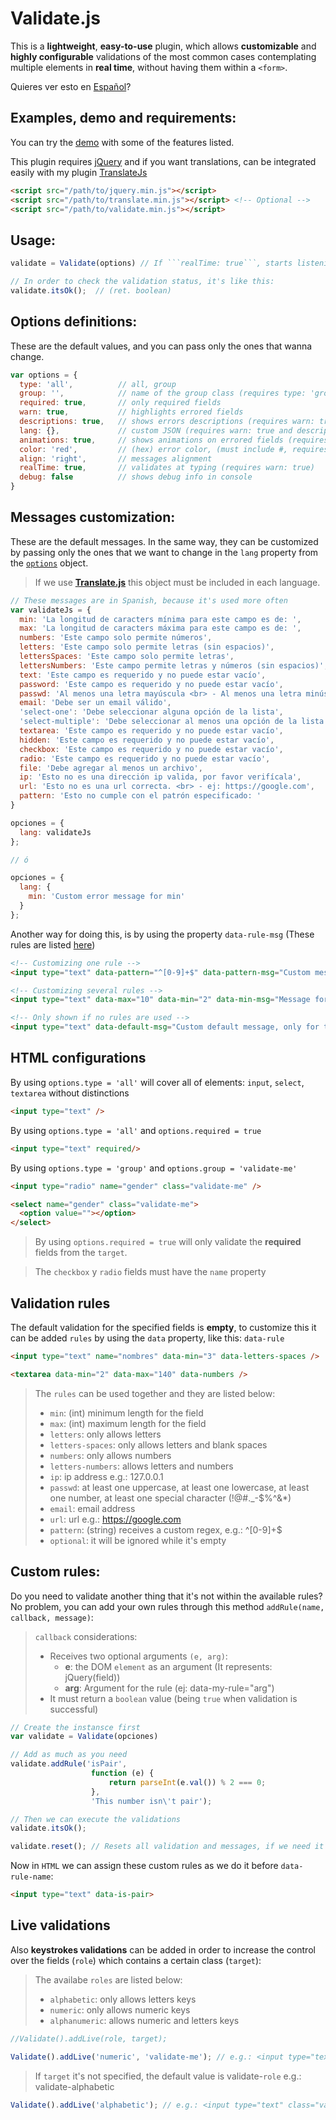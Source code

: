 # Validate.js

This is a **lightweight**, **easy-to-use** plugin, which allows **customizable** and **highly configurable** validations of the most common cases contemplating multiple elements in **real time**, without having them within a ```<form>```.

Quieres ver esto en [Español](https://github.com/myei/validate.js/blob/master/README.md)?

## Examples, demo and requirements:

You can try the [demo](https://myei.github.io/validate.js/) with some of the features listed.

This plugin requires [jQuery](https://jquery.com/download/) and if you want translations, can be integrated easily with my plugin [TranslateJs](https://github.com/myei/translate.js)

```html
<script src="/path/to/jquery.min.js"></script>
<script src="/path/to/translate.min.js"></script> <!-- Optional -->
<script src="/path/to/validate.min.js"></script>
```

## Usage:

```javascript
validate = Validate(options) // If ```realTime: true```, starts listening in every compatible fields now.

// In order to check the validation status, it's like this:
validate.itsOk();  // (ret. boolean)
```

## Options definitions:

These are the default values, and you can pass only the ones that wanna change.

```javascript
var options = {
  type: 'all',          // all, group
  group: '',            // name of the group class (requires type: 'group')
  required: true,       // only required fields
  warn: true,           // highlights errored fields
  descriptions: true,   // shows errors descriptions (requires warn: true)
  lang: {},             // custom JSON (requires warn: true and descriptions: true)
  animations: true,     // shows animations on errored fields (requires warn: true)
  color: 'red',         // (hex) error color, (must include #, requires warn: true)
  align: 'right',       // messages alignment
  realTime: true,       // validates at typing (requires warn: true)
  debug: false          // shows debug info in console
}
```

## Messages customization:

These are the default messages. In the same way, they can be customized by passing only the ones that we want to change in the ```lang``` property from the [```options```](#options-definitions) object.

> If we use **[Translate.js](https://github.com/myei/translate.js)** this object must be included in each language.


```javascript
// These messages are in Spanish, because it's used more often
var validateJs = {
  min: 'La longitud de caracters mínima para este campo es de: ',
  max: 'La longitud de caracters máxima para este campo es de: ',
  numbers: 'Este campo solo permite números',
  letters: 'Este campo solo permite letras (sin espacios)',
  lettersSpaces: 'Este campo solo permite letras',
  lettersNumbers: 'Este campo permite letras y números (sin espacios)',
  text: 'Este campo es requerido y no puede estar vacío',
  password: 'Este campo es requerido y no puede estar vacío',
  passwd: 'Al menos una letra mayúscula <br> - Al menos una letra minúscula <br> - Al menos un carácter numérico <br> - Al menos un carácter especial (!@#._-$%^&*)',
  email: 'Debe ser un email válido',
  'select-one': 'Debe seleccionar alguna opción de la lista',
  'select-multiple': 'Debe seleccionar al menos una opción de la lista',
  textarea: 'Este campo es requerido y no puede estar vacío',
  hidden: 'Este campo es requerido y no puede estar vacío',
  checkbox: 'Este campo es requerido y no puede estar vacío',
  radio: 'Este campo es requerido y no puede estar vacío',
  file: 'Debe agregar al menos un archivo',
  ip: 'Esto no es una dirección ip valida, por favor verifícala',
  url: 'Esto no es una url correcta. <br> - ej: https://google.com',
  pattern: 'Esto no cumple con el patrón especificado: '
}

opciones = {
  lang: validateJs
};

// ó

opciones = {
  lang: {
    min: 'Custom error message for min'
  }
};
```

Another way for doing this, is by using the property ```data-rule-msg``` (These rules are listed [here](#validation-rules))

```html
<!-- Customizing one rule -->
<input type="text" data-pattern="^[0-9]+$" data-pattern-msg="Custom message, only for this field and for the specified rule">

<!-- Customizing several rules -->
<input type="text" data-max="10" data-min="2" data-min-msg="Message for min rule" data-max-msg="Message for max rule" required>

<!-- Only shown if no rules are used -->
<input type="text" data-default-msg="Custom default message, only for this field">
```

## **HTML** configurations

By using ```options.type = 'all'``` will cover all of elements: ```input```, ```select```, ```textarea``` without distinctions

```html
<input type="text" />
```

By using ```options.type = 'all'``` and ```options.required = true```

```html
<input type="text" required/>
```

By using ```options.type = 'group'``` and  ```options.group = 'validate-me'```

```html
<input type="radio" name="gender" class="validate-me" />

<select name="gender" class="validate-me">
  <option value=""></option>
</select>
```

> By using ```options.required = true``` will only validate the **required** fields from the ```target```.


> The ```checkbox``` y ```radio``` fields must have the ```name``` property


## Validation rules

The default validation for the specified fields is **empty**, to customize this it can be added ```rules``` by using the ```data``` property, like this: ```data-rule```

```html
<input type="text" name="nombres" data-min="3" data-letters-spaces />

<textarea data-min="2" data-max="140" data-numbers />
```

> The ```rules``` can be used together and they are listed below:
> - ```min```: (int) minimum length for the field
> - ```max```: (int) maximum length for the field
> - ```letters```: only allows letters
> - ```letters-spaces```: only allows letters and blank spaces
> - ```numbers```: only allows numbers
> - ```letters-numbers```: allows letters and numbers
> - ```ip```: ip address e.g.: 127.0.0.1
> - ```passwd```: at least one uppercase, at least one lowercase, at least one number, at least one special character (!@#._-$%^&*)
> - ```email```: email address
> - ```url```: url e.g.: https://google.com
> - ```pattern```: (string) receives a custom regex, e.g.: ^[0-9]+$
> - ```optional```: it will be ignored while it's empty

## Custom rules:

Do you need to validate another thing that it's not within the available rules? No problem, you can add your own rules through this method `addRule(name, callback, message)`:

> `callback` considerations:
> - Receives two optional arguments `(e, arg)`:
>   - **e**: the DOM `element` as an argument (It represents: jQuery(field))
>   - **arg**: Argument for the rule (ej: data-my-rule="arg")
> - It must return a `boolean` value (being `true` when validation is successful)


```javascript
// Create the instansce first
var validate = Validate(opciones)

// Add as much as you need
validate.addRule('isPair', 
                  function (e) {
                      return parseInt(e.val()) % 2 === 0; 
                  }, 
                  'This number isn\'t pair');

// Then we can execute the validations
validate.itsOk();

validate.reset(); // Resets all validation and messages, if we need it to
```

Now in `HTML` we can assign these custom rules as we do it before `data-rule-name`:
```html
<input type="text" data-is-pair>
```



## Live validations

Also **keystrokes validations** can be added in order to increase the control over the fields (```role```) which contains a certain class (```target```):

> The availabe ```roles``` are listed below:
> - ```alphabetic```: only allows letters keys
> - ```numeric```: only allows numeric keys
> - ```alphanumeric```: allows numeric and letters keys


```javascript
//Validate().addLive(role, target);

Validate().addLive('numeric', 'validate-me'); // e.g.: <input type="text" class="validate-me">
```

> If ```target``` it's not specified, the default value is validate-```role```
> e.g.: validate-alphabetic

```javascript
Validate().addLive('alphabetic'); // e.g.: <input type="text" class="validate-alphabetic">
```
